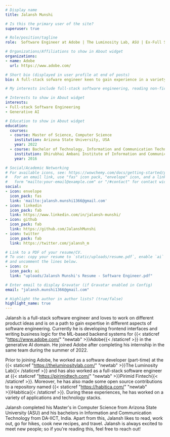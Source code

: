 ```yaml
---
# Display name
title: Jalansh Munshi

# Is this the primary user of the site?
superuser: true

# Role/position/tagline
role:  Software Engineer at Adobe | The Luminosity Lab, ASU | Ex-Full Stack Dev at Pirimid Fintech

# Organizations/Affiliations to show in About widget
organizations:
- name: Adobe
  url: https://www.adobe.com/

# Short bio (displayed in user profile at end of posts)
bio: A full-stack sofware engineer keen to gain experience in a variety of products. Hit me up if you have a new idea that we can work on!  

# My interests include full-stack software engineering, reading non-fiction, traveling, and cooking. 

# Interests to show in About widget
interests:
- Full-stack Software Engineering
- Generative AI

# Education to show in About widget
education:
  courses:
  - course: Master of Science, Computer Science
    institution: Arizona State University, USA
    year: 2022
  - course: Bachelor of Technology, Information and Communication Technology
    institution: Dhirubhai Ambani Institute of Information and Communication Technology (DA-IICT) - Gandhinagar, India
    year: 2016

# Social/Academic Networking
# For available icons, see: https://wowchemy.com/docs/getting-started/page-builder/#icons
#   For an email link, use "fas" icon pack, "envelope" icon, and a link in the
#   form "mailto:your-email@example.com" or "/#contact" for contact widget.
social:
- icon: envelope
  icon_pack: fas
  link: 'mailto:jalansh.munshi1366@gmail.com'
- icon: linkedin
  icon_pack: fab
  link: https://www.linkedin.com/in/jalansh-munshi/
- icon: github
  icon_pack: fab
  link: https://github.com/JalanshMunshi
- icon: twitter
  icon_pack: fab
  link: https://twitter.com/jalansh_m

# Link to a PDF of your resume/CV.
# To use: copy your resume to `static/uploads/resume.pdf`, enable `ai` icons in `params.toml`, 
# and uncomment the lines below.
- icon: cv
  icon_pack: ai
  link: "uploads/Jalansh Munshi's Resume - Software Engineer.pdf"

# Enter email to display Gravatar (if Gravatar enabled in Config)
email: "jalansh.munshi1366@gmail.com"

# Highlight the author in author lists? (true/false)
highlight_name: true
---
```


Jalansh is a full-stack software engineer and loves to work on different product ideas and is on a path to gain expertise in different aspects of software engineering. Currently he is developing frontend interfaces and writing business logic for the ML-based backend systems for {{< staticref "https://www.adobe.com/" "newtab" >}}Adobe{{< /staticref >}} in the generative AI domain. He joined Adobe after completing his internship in the same team during the summer of 2022. 

Prior to joining Adobe, he worked as a software developer (part-time) at the {{< staticref "https://theluminositylab.com/" "newtab" >}}The Luminosity Lab{{< /staticref >}} and has also worked as a full-stack software engineer at {{< staticref "https://pirimidtech.com/" "newtab" >}}Pirimid Fintech{{< /staticref >}}. Moreover, he has also made some open source contributions to a repository named {{< staticref "https://habitica.com/" "newtab" >}}Habitica{{< /staticref >}}. During these experiences, he has worked on a variety of applications and technology stacks. 

Jalansh completed his Master's in Computer Science from Arizona State University (ASU) and his bachelors in Information and Communication Technology from DA-IICT, India. Apart from this, Jalansh likes to read, work out, go for hikes, cook new recipes, and travel. Jalansh is always excited to meet new people; so if you're reading this, feel free to reach out!

<!-- {{< icon name="download" pack="fas" >}} Download my {{< staticref "uploads/demo_resume.pdf" "newtab" >}}resumé{{< /staticref >}}. -->
